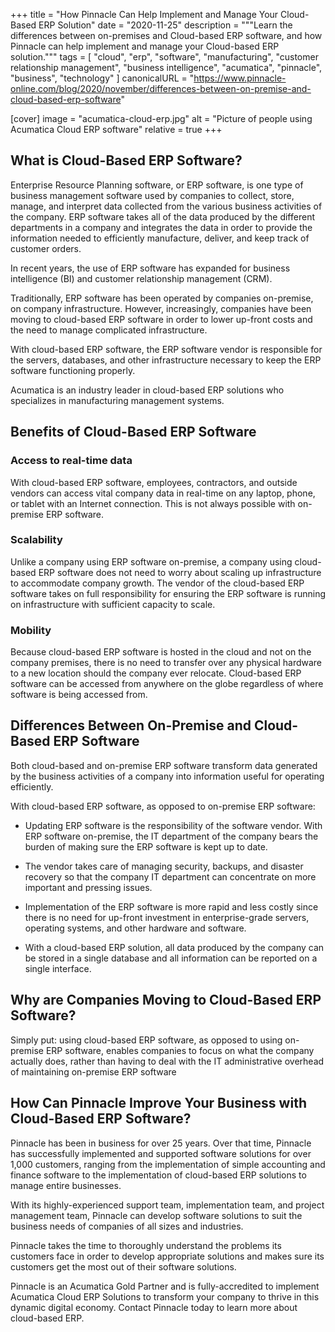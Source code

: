 +++
title = "How Pinnacle Can Help Implement and Manage Your Cloud-Based ERP Solution"
date = "2020-11-25"
description = """Learn the differences between on-premises and Cloud-based ERP
  software, and how Pinnacle can help implement and manage your Cloud-based ERP
  solution."""
tags = [
  "cloud",
  "erp",
  "software",
  "manufacturing",
  "customer relationship management",
  "business intelligence",
  "acumatica",
  "pinnacle",
  "business",
  "technology"
]
canonicalURL = "https://www.pinnacle-online.com/blog/2020/november/differences-between-on-premise-and-cloud-based-erp-software"

[cover]
image = "acumatica-cloud-erp.jpg"
alt = "Picture of people using Acumatica Cloud ERP software"
relative = true
+++

## What is Cloud-Based ERP Software?

Enterprise Resource Planning software, or ERP software, is one type of
business management software used by companies to collect, store, manage, and
interpret data collected from the various business activities of the company.
ERP software takes all of the data produced by the different departments in a
company and integrates the data in order to provide the information needed to
efficiently manufacture, deliver, and keep track of customer orders. 

In recent years, the use of ERP software has expanded for business
intelligence (BI) and customer relationship management (CRM).

Traditionally, ERP software has been operated by companies on-premise, on
company infrastructure. However, increasingly, companies have been moving to
cloud-based ERP software in order to lower up-front costs and the need to
manage complicated infrastructure.

With cloud-based ERP software, the ERP software vendor is responsible for the
servers, databases, and other infrastructure necessary to keep the ERP
software functioning properly. 

Acumatica is an industry leader in cloud-based ERP solutions who specializes
in manufacturing management systems.

## Benefits of Cloud-Based ERP Software

### Access to real-time data

With cloud-based ERP software, employees, contractors, and outside vendors can
access vital company data in real-time on any laptop, phone, or tablet with an
Internet connection. This is not always possible with on-premise ERP software.

### Scalability

Unlike a company using ERP software on-premise, a company using cloud-based
ERP software does not need to worry about scaling up infrastructure to
accommodate company growth. The vendor of the cloud-based ERP software takes
on full responsibility for ensuring the ERP software is running on
infrastructure with sufficient capacity to scale.

### Mobility

Because cloud-based ERP software is hosted in the cloud and not on the company
premises, there is no need to transfer over any physical hardware to a new
location should the company ever relocate. Cloud-based ERP software can be
accessed from anywhere on the globe regardless of where software is being
accessed from.

## Differences Between On-Premise and Cloud-Based ERP Software

Both cloud-based and on-premise ERP software transform data generated by the
business activities of a company into information useful for operating
efficiently.

With cloud-based ERP software, as opposed to on-premise ERP software:

- Updating ERP software is the responsibility of the software vendor. With ERP
  software on-premise, the IT department of the company bears the burden of
  making sure the ERP software is kept up to date.

- The vendor takes care of managing security, backups, and disaster recovery
  so that the company IT department can concentrate on more important and
  pressing issues.

- Implementation of the ERP software is more rapid and less costly since there
  is no need for up-front investment in enterprise-grade servers, operating
  systems, and other hardware and software.

- With a cloud-based ERP solution, all data produced by the company can be
  stored in a single database and all information can be reported on a single
  interface.

## Why are Companies Moving to Cloud-Based ERP Software?
Simply put: using cloud-based ERP software, as opposed to using on-premise ERP
software, enables companies to focus on what the company actually does, rather
than having to deal with the IT administrative overhead of maintaining
on-premise ERP software

## How Can Pinnacle Improve Your Business with Cloud-Based ERP Software?

Pinnacle has been in business for over 25 years. Over that time, Pinnacle has
successfully implemented and supported software solutions for over 1,000
customers, ranging from the implementation of simple accounting and finance
software to the implementation of cloud-based ERP solutions to manage entire
businesses.

With its highly-experienced support team, implementation team, and project
management team, Pinnacle can develop software solutions to suit the business
needs of companies of all sizes and industries.

Pinnacle takes the time to thoroughly understand the problems its customers
face in order to develop appropriate solutions and makes sure its customers
get the most out of their software solutions.

Pinnacle is an Acumatica Gold Partner and is fully-accredited to implement
Acumatica Cloud ERP Solutions to transform your company to thrive in this
dynamic digital economy. Contact Pinnacle today to learn more about
cloud-based ERP.

